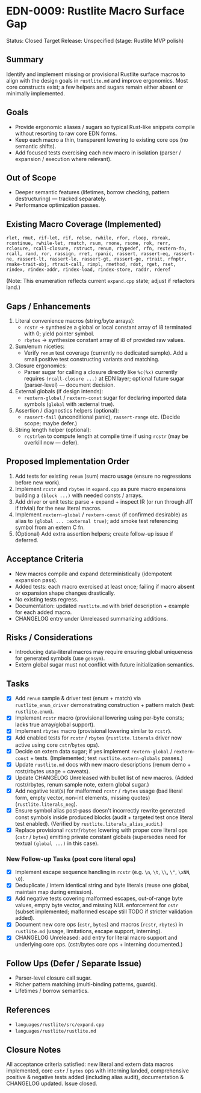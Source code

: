 # EDN-0009: Rustlite Macro Surface Gap

Status: Closed
Target Release: Unspecified (stage: Rustlite MVP polish)

## Summary
Identify and implement missing or provisional Rustlite surface macros to align with the design goals in `rustlite.md` and improve ergonomics. Most core constructs exist; a few helpers and sugars remain either absent or minimally implemented.

## Goals
- Provide ergonomic aliases / sugars so typical Rust-like snippets compile without resorting to raw core EDN forms.
- Keep each macro a thin, transparent lowering to existing core ops (no semantic shifts).
- Add focused tests exercising each new macro in isolation (parser / expansion / execution where relevant).

## Out of Scope
- Deeper semantic features (lifetimes, borrow checking, pattern destructuring) — tracked separately.
- Performance optimization passes.

## Existing Macro Coverage (Implemented)
`rlet, rmut, rif-let, rif, relse, rwhile, rfor, rloop, rbreak, rcontinue, rwhile-let, rmatch, rsum, rnone, rsome, rok, rerr, rclosure, rcall-closure, rstruct, renum, rtypedef, rfn, rextern-fn, rcall, rand, ror, rassign, rret, rpanic, rassert, rassert-eq, rassert-ne, rassert-lt, rassert-le, rassert-gt, rassert-ge, rtrait, rfnptr, rmake-trait-obj, rtrait-call, rimpl, rmethod, rdot, rget, rset, rindex, rindex-addr, rindex-load, rindex-store, raddr, rderef`

(Note: This enumeration reflects current `expand.cpp` state; adjust if refactors land.)

## Gaps / Enhancements
1. Literal convenience macros (string/byte arrays):
   - `rcstr` → synthesize a global or local constant array of i8 terminated with 0; yield pointer symbol.
   - `rbytes` → synthesize constant array of i8 of provided raw values.
2. Sum/enum niceties:
   - Verify `renum` test coverage (currently no dedicated sample). Add a small positive test constructing variants and matching.
3. Closure ergonomics:
   - Parser sugar for calling a closure directly like `%c(%x)` currently requires `(rcall-closure ...)` at EDN layer; optional future sugar (parser-level) — document decision.
4. External globals (if design intends):
   - `rextern-global` / `rextern-const` sugar for declaring imported data symbols (`global` with :external true).
5. Assertion / diagnostics helpers (optional):
   - `rassert-fail` (unconditional panic), `rassert-range` etc. (Decide scope; maybe defer.)
6. String length helper (optional):
   - `rcstrlen` to compute length at compile time if using `rcstr` (may be overkill now — defer).

## Proposed Implementation Order
1. Add tests for existing `renum` (sum) macro usage (ensure no regressions before new work).
2. Implement `rcstr` and `rbytes` in `expand.cpp` as pure macro expansions building a `(block ...)` with needed consts / arrays.
3. Add driver or unit tests: parse + expand + inspect IR (or run through JIT if trivial) for the new literal macros.
4. Implement `rextern-global` / `rextern-const` (if confirmed desirable) as alias to `(global ... :external true)`; add smoke test referencing symbol from an extern C fn.
5. (Optional) Add extra assertion helpers; create follow-up issue if deferred.

## Acceptance Criteria
- New macros compile and expand deterministically (idempotent expansion pass).
- Added tests: each macro exercised at least once; failing if macro absent or expansion shape changes drastically.
- No existing tests regress.
- Documentation: updated `rustlite.md` with brief description + example for each added macro.
- CHANGELOG entry under Unreleased summarizing additions.

## Risks / Considerations
- Introducing data-literal macros may require ensuring global uniqueness for generated symbols (use `gensym`).
- Extern global sugar must not conflict with future initialization semantics.

## Tasks
- [x] Add `renum` sample & driver test (enum + match) via `rustlite_enum_driver` demonstrating construction + pattern match (test: `rustlite.enum`).
- [x] Implement `rcstr` macro (provisional lowering using per-byte consts; lacks true array/global support).
- [x] Implement `rbytes` macro (provisional lowering similar to `rcstr`).
- [x] Add enabled tests for `rcstr` / `rbytes` (`rustlite.literals` driver now active using core `cstr`/`bytes` ops).
- [x] Decide on extern data sugar; if yes implement `rextern-global` / `rextern-const` + tests. (Implemented; test `rustlite.extern-globals` passes.)
- [x] Update `rustlite.md` docs with new macro descriptions (renum demo + rcstr/rbytes usage + caveats).
- [x] Update CHANGELOG Unreleased with bullet list of new macros. (Added rcstr/rbytes, renum sample note, extern global sugar.)
- [x] Add negative test(s) for malformed `rcstr` / `rbytes` usage (bad literal form, empty vector, non-int elements, missing quotes) (`rustlite.literals_neg`).
- [x] Ensure symbol alias post-pass doesn't incorrectly rewrite generated const symbols inside produced blocks (audit + targeted test once literal test enabled). (Verified by `rustlite.literals_alias_audit`.)
- [x] Replace provisional `rcstr`/`rbytes` lowering with proper core literal ops (`cstr` / `bytes`) emitting private constant globals (supersedes need for textual `(global ...)` in this case).

### New Follow-up Tasks (post core literal ops)
- [x] Implement escape sequence handling in `rcstr` (e.g. `\n`, `\t`, `\\`, `\"`, `\xNN`, `\0`).
- [x] Deduplicate / intern identical string and byte literals (reuse one global, maintain map during emission).
- [x] Add negative tests covering malformed escapes, out-of-range byte values, empty byte vector, and missing NUL enforcement for `cstr` (subset implemented; malformed escape still TODO if stricter validation added).
- [x] Document new core ops (`cstr`, `bytes`) and macros (`rcstr`, `rbytes`) in `rustlite.md` (usage, limitations, escape support, interning).
- [x] CHANGELOG Unreleased: add entry for literal macro support and underlying core ops. (cstr/bytes core ops + interning documented.)

## Follow Ups (Defer / Separate Issue)
- Parser-level closure call sugar.
- Richer pattern matching (multi-binding patterns, guards).
- Lifetimes / borrow semantics.

## References
- `languages/rustlite/src/expand.cpp`
- `languages/rustlite/rustlite.md`

## Closure Notes
All acceptance criteria satisfied: new literal and extern data macros implemented, core `cstr` / `bytes` ops with interning landed, comprehensive positive & negative tests added (including alias audit), documentation & CHANGELOG updated. Issue closed.
